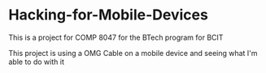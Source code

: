 # Hacking-for-Mobile-Devices

This is a project for COMP 8047 for the BTech program for BCIT

This project is using a OMG Cable on a mobile device and seeing what I'm able to do with it
